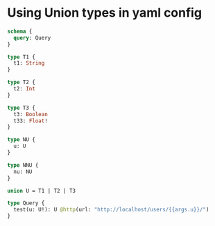 # Using Union types in yaml config

```graphql @config
schema {
  query: Query
}

type T1 {
  t1: String
}

type T2 {
  t2: Int
}

type T3 {
  t3: Boolean
  t33: Float!
}

type NU {
  u: U
}

type NNU {
  nu: NU
}

union U = T1 | T2 | T3

type Query {
  test(u: U!): U @http(url: "http://localhost/users/{{args.u}}/")
}
```
